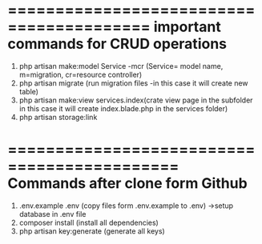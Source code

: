 =========================================
    important commands for CRUD operations
=========================================

1. php artisan make:model Service -mcr (Service= model name, m=migration, cr=resource controller)
2. php artisan migrate (run migration files -in this case it will create new table)
3. php artisan make:view services.index(crate view page in the subfolder in this case it will      create index.blade.php in the services folder)
4. php artisan storage:link

============================================
    Commands after clone form Github
============================================

1. .env.example .env (copy files form .env.example to .env)
    ->setup database in .env file
2. composer install (install all dependencies)
3. php artisan key:generate (generate all keys)